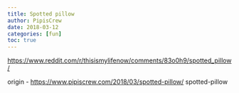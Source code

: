 ```yaml
---
title: Spotted pillow
author: PipisCrew
date: 2018-03-12
categories: [fun]
toc: true
---
```


https://www.reddit.com/r/thisismylifenow/comments/83o0h9/spotted_pillow/

origin - https://www.pipiscrew.com/2018/03/spotted-pillow/ spotted-pillow